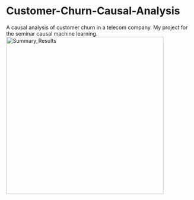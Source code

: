# Customer-Churn-Causal-Analysis
A causal analysis of customer churn in a telecom company. My project for the seminar causal machine learning.
<img width="424" alt="Summary_Results" src="https://github.com/Aziz-an/Customer-Churn-Causal-Analysis/assets/70484577/7b2e4274-d723-407b-a1ad-343da3dab840">

